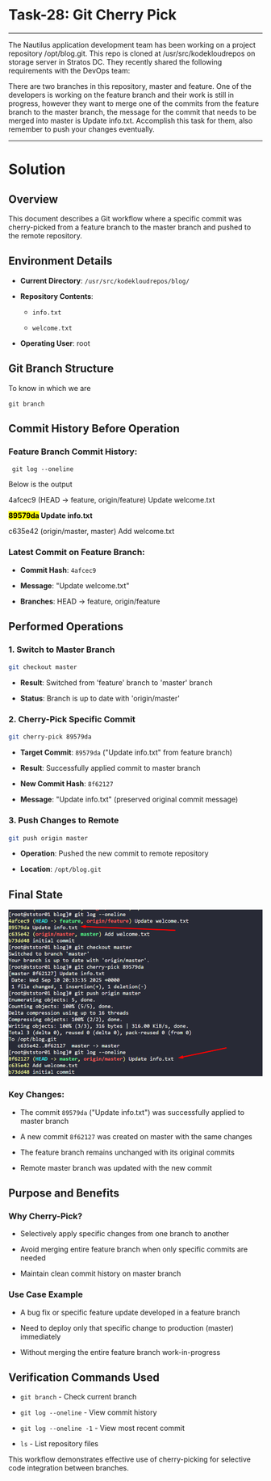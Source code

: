 # Task-28:  Git Cherry Pick
---

The Nautilus application development team has been working on a project repository /opt/blog.git. This repo is cloned at /usr/src/kodekloudrepos on storage server in Stratos DC. They recently shared the following requirements with the DevOps team:



There are two branches in this repository, master and feature. One of the developers is working on the feature branch and their work is still in progress, however they want to merge one of the commits from the feature branch to the master branch, the message for the commit that needs to be merged into master is Update info.txt. Accomplish this task for them, also remember to push your changes eventually.

---

# **Solution**

 ## **Overview**
  
  This document describes a Git workflow where a specific commit was cherry-picked from a feature branch to the master branch and pushed to the remote repository.
  
  ## **Environment Details**
  
  - **Current Directory**: `/usr/src/kodekloudrepos/blog/`
    
  - **Repository Contents**:
    
    - `info.txt`
      
    - `welcome.txt`
      
  - **Operating User**: root
    
  
  ## **Git Branch Structure**
  
  To know in which we are
  
  ```
  git branch
  ```
  
  ## **Commit History Before Operation**
  
  ### **Feature Branch Commit History**:
  
  ```
   git log --oneline
  
```
Below is the output
  
  4afcec9 (HEAD -> feature, origin/feature) Update welcome.txt

  **<mark>89579da</mark> Update info.txt**

  c635e42 (origin/master, master) Add welcome.txt

 
  
  ### **Latest Commit on Feature Branch**:
  
  - **Commit Hash**: `4afcec9`
    
  - **Message**: "Update welcome.txt"
    
  - **Branches**: HEAD -> feature, origin/feature
    
  
  ## **Performed Operations**
  
  ### **1. Switch to Master Branch**
  
  ```bash
  git checkout master
  ```
  
  - **Result**: Switched from 'feature' branch to 'master' branch
    
  - **Status**: Branch is up to date with 'origin/master'
    
  
  ### **2. Cherry-Pick Specific Commit**
  
  ```bash
  git cherry-pick 89579da
  ```
  
  - **Target Commit**: `89579da` ("Update info.txt" from feature branch)
    
  - **Result**: Successfully applied commit to master branch
    
  - **New Commit Hash**: `8f62127`
    
  - **Message**: "Update info.txt" (preserved original commit message)
    
  
  ### **3. Push Changes to Remote**
  
  ```bash
  git push origin master
  ```
  
  - **Operation**: Pushed the new commit to remote repository
    
  - **Location**: `/opt/blog.git`
    
  
  ## **Final State**
  
![alt text](image.png)
  
  ### **Key Changes**:
  
  - The commit `89579da` ("Update info.txt") was successfully applied to master branch
    
  - A new commit `8f62127` was created on master with the same changes
    
  - The feature branch remains unchanged with its original commits
    
  - Remote master branch was updated with the new commit
    
  
  ## **Purpose and Benefits**
  
  ### **Why Cherry-Pick?**
  
  - Selectively apply specific changes from one branch to another
    
  - Avoid merging entire feature branch when only specific commits are needed
    
  - Maintain clean commit history on master branch
    
  
  ### **Use Case Example**
  
  - A bug fix or specific feature update developed in a feature branch
    
  - Need to deploy only that specific change to production (master) immediately
    
  - Without merging the entire feature branch work-in-progress
    
  
  ## **Verification Commands Used**
  
  - `git branch` - Check current branch
    
  - `git log --oneline` - View commit history
    
  - `git log --oneline -1` - View most recent commit
    
  - `ls` - List repository files
    
  
  This workflow demonstrates effective use of cherry-picking for selective code integration between branches.